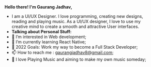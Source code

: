 **Hello there! I'm Gaurang Jadhav,**
- I am a UI/UX Designer. I love programming, creating new designs, reading and playing music.
As a UI/UX designer, I love to use my creative mind to create a smooth and attractive User interfaces.
- **Talking about Personal Stuff:**
- 👀 I’m interested in Web development;
- 🌱 I’m currently learning React Native;
- 🥅 2022 Goals: Work my way to become a Full Stack Developer;
- 📫 How to reach me : gaurangjadhav8@gmail.com;
- 🎵 I love Playing Music and aiming to make my own music someday;
<!---
GaurangJadhav8/GaurangJadhav8 is a ✨ special ✨ repository because its `README.md` (this file) appears on your GitHub profile.
You can click the Preview link to take a look at your changes.
--->
